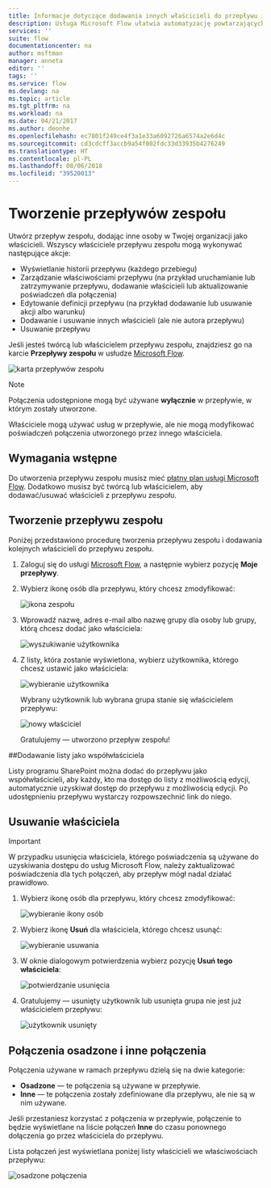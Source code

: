 ```yaml
---
title: Informacje dotyczące dodawania innych właścicieli do przepływu i tworzenia przepływów zespołu | Microsoft Docs
description: Usługa Microsoft Flow ułatwia automatyzację powtarzających się zadań. Użytkowników lub grupy możesz dodawać jako właścicieli oraz wspólnie projektować przepływy i zarządzać nimi.
services: ''
suite: flow
documentationcenter: na
author: msftman
manager: anneta
editor: ''
tags: ''
ms.service: flow
ms.devlang: na
ms.topic: article
ms.tgt_pltfrm: na
ms.workload: na
ms.date: 04/21/2017
ms.author: deonhe
ms.openlocfilehash: ec7801f249ce4f3a1e33a6092726a6574a2e6d4c
ms.sourcegitcommit: cd3cdcff3accb9a54f002fdc33d33935b4276249
ms.translationtype: HT
ms.contentlocale: pl-PL
ms.lasthandoff: 08/06/2018
ms.locfileid: "39520013"
---
```

# <a name="create-team-flows"></a>Tworzenie przepływów zespołu
Utwórz przepływ zespołu, dodając inne osoby w Twojej organizacji jako właścicieli. Wszyscy właściciele przepływu zespołu mogą wykonywać następujące akcje:

* Wyświetlanie historii przepływu (każdego przebiegu)
* Zarządzanie właściwościami przepływu (na przykład uruchamianie lub zatrzymywanie przepływu, dodawanie właścicieli lub aktualizowanie poświadczeń dla połączenia)
* Edytowanie definicji przepływu (na przykład dodawanie lub usuwanie akcji albo warunku)
* Dodawanie i usuwanie innych właścicieli (ale nie autora przepływu)
* Usuwanie przepływu

Jeśli jesteś twórcą lub właścicielem przepływu zespołu, znajdziesz go na karcie **Przepływy zespołu** w usłudze [Microsoft Flow](https://flow.microsoft.com).

![karta przepływów zespołu](./media/create-team-flows/addowner5.png)

> [!NOTE]
> Połączenia udostępnione mogą być używane **wyłącznie** w przepływie, w którym zostały utworzone.
> 
> 

Właściciele mogą używać usług w przepływie, ale nie mogą modyfikować poświadczeń połączenia utworzonego przez innego właściciela.

## <a name="prerequisites"></a>Wymagania wstępne
Do utworzenia przepływu zespołu musisz mieć [płatny plan usługi Microsoft Flow](https://flow.microsoft.com/pricing/). Dodatkowo musisz być twórcą lub właścicielem, aby dodawać/usuwać właścicieli z przepływu zespołu.

## <a name="create-a-team-flow"></a>Tworzenie przepływu zespołu
Poniżej przedstawiono procedurę tworzenia przepływu zespołu i dodawania kolejnych właścicieli do przepływu zespołu.

1. Zaloguj się do usługi [Microsoft Flow](https://flow.microsoft.com), a następnie wybierz pozycję **Moje przepływy**.
2. Wybierz ikonę osób dla przepływu, który chcesz zmodyfikować:
   
    ![ikona zespołu](./media/create-team-flows/addowner1.png)
3. Wprowadź nazwę, adres e-mail albo nazwę grupy dla osoby lub grupy, którą chcesz dodać jako właściciela:
   
    ![wyszukiwanie użytkownika](./media/create-team-flows/addowner2.png)
4. Z listy, która zostanie wyświetlona, wybierz użytkownika, którego chcesz ustawić jako właściciela:
   
    ![wybieranie użytkownika](./media/create-team-flows/addowner3.png)
   
     Wybrany użytkownik lub wybrana grupa stanie się właścicielem przepływu:
   
    ![nowy właściciel](./media/create-team-flows/addowner4.png)
   
     Gratulujemy &mdash; utworzono przepływ zespołu!

##<a name="add-a-list-as-a-co-owner"></a>Dodawanie listy jako współwłaściciela

Listy programu SharePoint można dodać do przepływu jako współwłaścicieli, aby każdy, kto ma dostęp do listy z możliwością edycji, automatycznie uzyskiwał dostęp do przepływu z możliwością edycji. Po udostępnieniu przepływu wystarczy rozpowszechnić link do niego.

## <a name="remove-an-owner"></a>Usuwanie właściciela
> [!IMPORTANT]
> W przypadku usunięcia właściciela, którego poświadczenia są używane do uzyskiwania dostępu do usług Microsoft Flow, należy zaktualizować poświadczenia dla tych połączeń, aby przepływ mógł nadal działać prawidłowo.
> 
> 

1. Wybierz ikonę osób dla przepływu, który chcesz zmodyfikować:
   
    ![wybieranie ikony osób](./media/create-team-flows/removeowner1.png)
2. Wybierz ikonę **Usuń** dla właściciela, którego chcesz usunąć:
   
    ![wybieranie usuwania](./media/create-team-flows/removeowner2.png)
3. W oknie dialogowym potwierdzenia wybierz pozycję **Usuń tego właściciela**:
   
    ![potwierdzanie usunięcia](./media/create-team-flows/removeowner3.png)
4. Gratulujemy &mdash; usunięty użytkownik lub usunięta grupa nie jest już właścicielem przepływu:
   
    ![użytkownik usunięty](./media/create-team-flows/removeowner4.png)

## <a name="embedded-and-other-connections"></a>Połączenia osadzone i inne połączenia
Połączenia używane w ramach przepływu dzielą się na dwie kategorie:

* **Osadzone** &mdash; te połączenia są używane w przepływie.
* **Inne** &mdash; te połączenia zostały zdefiniowane dla przepływu, ale nie są w nim używane.

Jeśli przestaniesz korzystać z połączenia w przepływie, połączenie to będzie wyświetlane na liście połączeń **Inne** do czasu ponownego dołączenia go przez właściciela do przepływu.

Lista połączeń jest wyświetlana poniżej listy właścicieli we właściwościach przepływu:

![osadzone połączenia](./media/create-team-flows/embeddedconnections.png)

